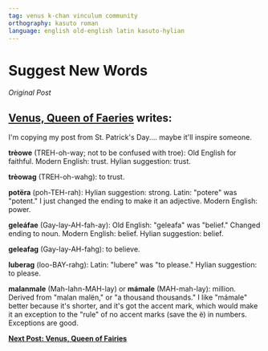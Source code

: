 ```yaml
---
tag: venus k-chan vinculum community
orthography: kasuto roman
language: english old-english latin kasuto-hylian
---
```

# Suggest New Words

_Original Post_

## **[Venus, Queen of Faeries](contributors/venus) writes:**

I'm copying my post from St. Patrick's Day.... maybe it'll inspire someone.

**trèowe** (TREH-oh-way; not to be confused with troe): Old English for faithful. Modern English: trust. Hylian suggestion: trust.

**trèowag** (TREH-oh-wahg): to trust.

**potëra** (poh-TEH-rah): Hylian suggestion: strong. Latin: "potere" was "potent." I just changed the ending to make it an adjective. Modern English: power.

**geleáfae** (Gay-lay-AH-fah-ay): Old English: "geleafa" was "belief." Changed ending to noun. Modern English: belief. Hylian suggestion: belief.

**geleafag** (Gay-lay-AH-fahg): to believe.

**luberag** (loo-BAY-rahg): Latin: "lubere" was "to please." Hylian suggestion: to please.

**malanmale** (Mah-lahn-MAH-lay) or **mámale** (MAH-mah-lay): million. Derived from "malan malën," or "a thousand thousands." I like "mámale" better because it's shorter, and it's got the accent mark, which would make it an exception to the "rule" of no accent marks (save the ë) in numbers. Exceptions are good.

**[Next Post: Venus, Queen of Fairies](archival/vinculum/suggest_new_words/002-venus.md)**
